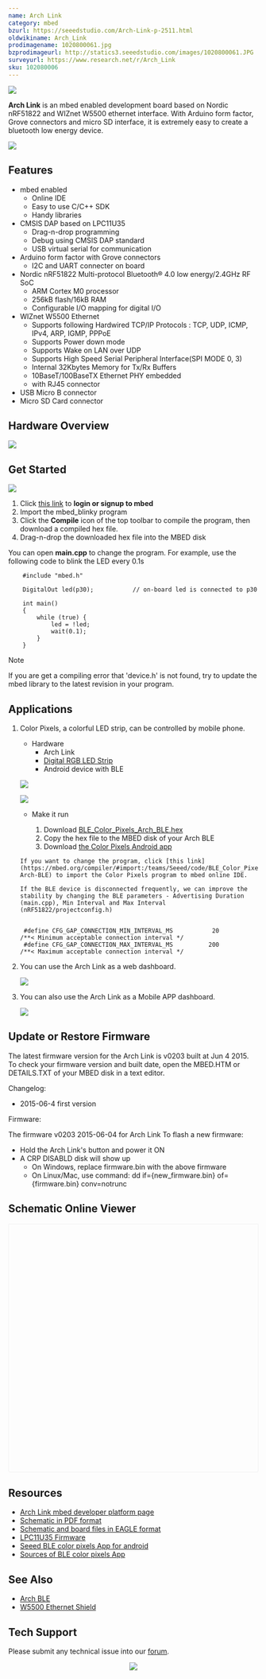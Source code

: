 ```yaml
---
name: Arch Link
category: mbed
bzurl: https://seeedstudio.com/Arch-Link-p-2511.html
oldwikiname: Arch_Link
prodimagename: 1020800061.jpg
bzprodimageurl: http://statics3.seeedstudio.com/images/1020800061.JPG
surveyurl: https://www.research.net/r/Arch_Link
sku: 102080006
---
```


![](https://files.seeedstudio.com/wiki/Arch_Link/img/1020800061.jpg)

**Arch Link** is an mbed enabled development board based on Nordic nRF51822 and WIZnet W5500 ethernet interface. With Arduino form factor, Grove connectors and micro SD interface, it is extremely easy to create a bluetooth low energy device.

[![](https://files.seeedstudio.com/wiki/common/Get_One_Now_Banner.png)](https://www.seeedstudio.com/Arch-Link-p-2511.html)

Features
--------

-   mbed enabled
    -   Online IDE
    -   Easy to use C/C++ SDK
    -   Handy libraries
-   CMSIS DAP based on LPC11U35
    -   Drag-n-drop programming
    -   Debug using CMSIS DAP standard
    -   USB virtual serial for communication
-   Arduino form factor with Grove connectors
    -   I2C and UART connecter on board
-   Nordic nRF51822 Multi-protocol Bluetooth® 4.0 low energy/2.4GHz RF SoC
    -   ARM Cortex M0 processor
    -   256kB flash/16kB RAM
    -   Configurable I/O mapping for digital I/O
-   WIZnet W5500 Ethernet
    -   Supports following Hardwired TCP/IP Protocols : TCP, UDP, ICMP, IPv4, ARP, IGMP, PPPoE
    -   Supports Power down mode
    -   Supports Wake on LAN over UDP
    -   Supports High Speed Serial Peripheral Interface(SPI MODE 0, 3)
    -   Internal 32Kbytes Memory for Tx/Rx Buffers
    -   10BaseT/100BaseTX Ethernet PHY embedded
    -   with RJ45 connector
-   USB Micro B connector
-   Micro SD Card connector

Hardware Overview
------

![](https://files.seeedstudio.com/wiki/Arch_Link/img/Arch_link_pinout.png)

Get Started
-----------

![](https://files.seeedstudio.com/wiki/Arch_Link/img/Get_started_with_mbed.png)

1.  Click [this link](https://developer.mbed.org/compiler/#import:/teams/mbed/code/mbed_blinky/;platform:Seeed-Arch-BLE) to **login or signup to mbed**
2.  Import the mbed\_blinky program
3.  Click the **Compile** icon of the top toolbar to compile the program, then download a compiled hex file.
4.  Drag-n-drop the downloaded hex file into the MBED disk

You can open **main.cpp** to change the program. For example, use the following code to blink the LED every 0.1s

```
    #include "mbed.h"

    DigitalOut led(p30);           // on-board led is connected to p30

    int main()
    {
        while (true) {
            led = !led;
            wait(0.1);
        }
    }
```

<div class="admonition note">
<p class="admonition-title">Note</p>
If you are get a compiling error that 'device.h' is not found, try to update the mbed library to the latest revision in your program.
</div>

Applications
------------

1. Color Pixels, a colorful LED strip, can be controlled by mobile phone.

    -   Hardware
        -   Arch Link
        -   [Digital RGB LED Strip](http://www.seeedstudio.com/depot/Digital-RGB-LED-FlexiStrip-30-LED-1-Meter-p-1665.html)
        -   Android device with BLE

    ![](https://files.seeedstudio.com/wiki/Arch_Link/img/Ble_color_pixels_bb.png)

    ![](https://files.seeedstudio.com/wiki/Arch_Link/img/Color_pixels_app.png)

    -   Make it run

        1.  Download [BLE\_Color\_Pixels\_Arch\_BLE.hex](http://tangram.qiniudn.com/BLE_Color_Pixels_ARCH_BLE.hex)
        2.  Copy the hex file to the MBED disk of your Arch BLE
        3.  Download [the Color Pixels Android app](http://tangram.qiniudn.com/seeed_ble_color_pixels.apk)


       If you want to change the program, click [this link](https://mbed.org/compiler/#import:/teams/Seeed/code/BLE_Color_Pixels/;platform:Seeed-Arch-BLE) to import the Color Pixels program to mbed online IDE.

       If the BLE device is disconnected frequently, we can improve the stability by changing the BLE parameters - Advertising Duration (main.cpp), Min Interval and Max Interval (nRF51822/projectconfig.h)


        #define CFG_GAP_CONNECTION_MIN_INTERVAL_MS           20                     /**< Minimum acceptable connection interval */
        #define CFG_GAP_CONNECTION_MAX_INTERVAL_MS          200                     /**< Maximum acceptable connection interval */


2. You can use the Arch Link as a web dashboard.

    ![](https://files.seeedstudio.com/wiki/Arch_Link/img/Arch_link_application1.png)

3. You can also use the Arch Link as a Mobile APP dashboard.

    ![](https://files.seeedstudio.com/wiki/Arch_Link/img/Arch_link_application2.png)

Update or Restore Firmware
--------------------------

The latest firmware version for the Arch Link is v0203 built at Jun 4 2015. To check your firmware version and built date, open the MBED.HTM or DETAILS.TXT of your MBED disk in a text editor.

Changelog:

-   2015-06-4 first version

Firmware:

The firmware v0203 2015-06-04 for Arch Link
To flash a new firmware:

-   Hold the Arch Link's button and power it ON
-   A CRP DISABLD disk will show up
    -   On Windows, replace firmware.bin with the above firmware
    -   On Linux/Mac, use command: dd if={new\_firmware.bin} of={firmware.bin} conv=notrunc


## Schematic Online Viewer

<div class="altium-ecad-viewer" data-project-src="https://files.seeedstudio.com/wiki/Arch_Link/res/Arch_Link_v1.0_Eagle.rar" style="border-radius: 0px 0px 4px 4px; height: 500px; border-style: solid; border-width: 1px; border-color: rgb(241, 241, 241); overflow: hidden; max-width: 1280px; max-height: 700px; box-sizing: border-box;" />
</div>


Resources
---------

-   [Arch Link mbed developer platform page](https://developer.mbed.org/platforms/Seeed-Arch-Link/)
-   [Schematic in PDF format](https://files.seeedstudio.com/wiki/Arch_Link/res/Arch_Link_v1.0_sch.pdf)
-   [Schematic and board files in EAGLE format](https://files.seeedstudio.com/wiki/Arch_Link/res/Arch_Link_v1.0_Eagle.rar)
-   [LPC11U35 Firmware](https://files.seeedstudio.com/wiki/Arch_Link/res/Lpc11u35_nrf51822_if_mbed.bin.zip)
-   [Seeed BLE color pixels App for android](http://tangram.qiniudn.com/seeed_ble_color_pixels.apk)
-   [Sources of BLE color pixels App](https://github.com/Seeed-Studio/ble_color_pixels)

See Also
--------

-   [Arch BLE](/Arch_BLE)
-   [W5500 Ethernet Shield](/W5500_Ethernet_Shield_v1.0)

<!-- This Markdown file was created from http://www.seeedstudio.com/wiki/Arch_Link -->

## Tech Support
Please submit any technical issue into our [forum](http://forum.seeedstudio.com/). <br /><p style="text-align:center"><a href="https://www.seeedstudio.com/act-4.html?utm_source=wiki&utm_medium=wikibanner&utm_campaign=newproducts" target="_blank"><img src="https://files.seeedstudio.com/wiki/Wiki_Banner/new_product.jpg" /></a></p>